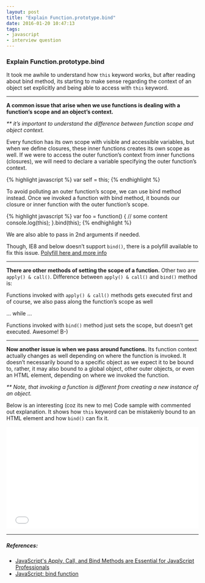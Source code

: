 ```yaml
---
layout: post
title: "Explain Function.prototype.bind"
date: 2016-01-20 10:47:13
tags:
- javascript
- interview question
---
```


### Explain Function.prototype.bind

It took me awhile to understand how `this` keyword works, but after reading about bind method, its starting to make sense regarding the context of an object set explicitly and being able to access with `this` keyword.

-----

**A common issue that arise when we use functions is dealing with a function’s scope and an object’s context.**

_** it’s important to understand the difference between function scope and object context._

Every function has its own scope with visible and accessible variables, but when we define closures, these inner functions creates its own scope as well. If we were to access the outer function’s context from inner functions (closures), we will need to declare a variable specifying the outer function’s context.

{% highlight javascript %}
var self = this;
{% endhighlight %}

To avoid polluting an outer function’s scope, we can use bind method instead. Once we invoked a function with bind method, it bounds our closure or inner function with the outer function’s scope.

{% highlight javascript %}
var foo = function() {
  // some content 
  console.log(this);
}.bind(this);
{% endhighlight %}

We are also able to pass in 2nd arguments if needed.

Though, IE8 and below doesn’t support `bind()`, there is a polyfill available to fix this issue.
[Polyfill here and more info](https://developer.mozilla.org/en-US/docs/Web/JavaScript/Reference/Global_Objects/Function/bind)

-----

**There are other methods of setting the scope of a function.**
Other two are `apply() & call()`. Difference between `apply() & call()` and `bind()` method is:

Functions invoked with `apply() & call()` methods gets executed first and of course, we also pass along the function’s scope as well

… while …

Functions invoked with `bind()` method just sets the scope, but doesn’t get executed. Awesome! B-)

-----

**Now another issue is when we pass around functions.** Its function context actually changes as well depending on where the function is invoked. It doesn’t necessarily bound to a specific object as we expect it to be bound to, rather, it may also bound to a global object, other outer objects, or even an HTML element, depending on where we invoked the function.

_** Note, that invoking a function is different from creating a new instance of an object._

Below is an interesting (coz its new to me) Code sample with commented out explanation. It shows how `this` keyword can be mistakenly bound to an HTML element and how `bind()` can fix it.

<iframe height='268' scrolling='no' src='//codepen.io/rlynjb/embed/qbpZVX/?height=268&theme-id=20698&default-tab=js' frameborder='no' allowtransparency='true' allowfullscreen='true' style='width: 100%;'>See the Pen <a href='http://codepen.io/rlynjb/pen/qbpZVX/'>Learning Javascript's bind method</a> by rlynjb (<a href='http://codepen.io/rlynjb'>@rlynjb</a>) on <a href='http://codepen.io'>CodePen</a>.
</iframe>

-----


##### **References:**

- [JavaScript's Apply, Call, and Bind Methods are Essential for JavaScript Professionals](http://javascriptissexy.com/javascript-apply-call-and-bind-methods-are-essential-for-javascript-professionals)
- [JavaScript: bind function](http://krasimirtsonev.com/blog/article/JavaScript-bind-function-setting-a-scope)
